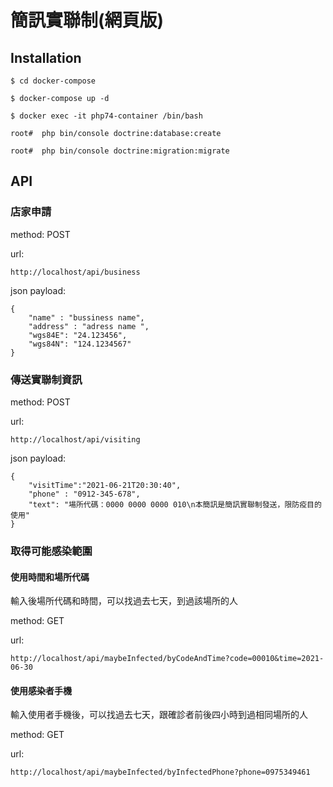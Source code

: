 # 簡訊實聯制(網頁版)

## Installation

```
$ cd docker-compose

$ docker-compose up -d

$ docker exec -it php74-container /bin/bash

root#  php bin/console doctrine:database:create

root#  php bin/console doctrine:migration:migrate

```

## API

### 店家申請

method: POST

url: 
```
http://localhost/api/business
```

json payload:
```
{
	"name" : "bussiness name",
	"address" : "adress name ",
	"wgs84E": "24.123456",
	"wgs84N": "124.1234567"
}
```

### 傳送實聯制資訊

method: POST

url:
```
http://localhost/api/visiting
```

json payload:
```
{
	"visitTime":"2021-06-21T20:30:40",
	"phone" : "0912-345-678",
	"text": "場所代碼：0000 0000 0000 010\n本簡訊是簡訊實聯制發送，限防疫目的使用"
}
```

### 取得可能感染範圍

#### 使用時間和場所代碼

輸入後場所代碼和時間，可以找過去七天，到過該場所的人

method: GET 

url:
```
http://localhost/api/maybeInfected/byCodeAndTime?code=00010&time=2021-06-30
```

#### 使用感染者手機

輸入使用者手機後，可以找過去七天，跟確診者前後四小時到過相同場所的人

method: GET

url:
```
http://localhost/api/maybeInfected/byInfectedPhone?phone=0975349461
```